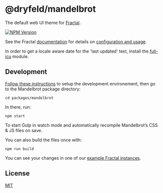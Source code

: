 # @dryfeld/mandelbrot

The default web UI theme for [Fractal](http://github.com/frctl/fractal).

[![NPM Version](https://img.shields.io/npm/v/@dryfeld/mandelbrot)](https://www.npmjs.com/package/@dryfeld/mandelbrot)

See the Fractal [documentation](https://fractal.build/guide) for details on [configuration and usage](https://fractal.build/guide/web/default-theme.html).

In order to get a locale aware date for the 'last updated' text, install the
[full-icu](https://github.com/unicode-org/full-icu-npm) module.

## Development

[Follow these instructions](https://github.com/frctl/fractal#development) to setup the development environement, then go to the Mandelbrot package directory:

```
cd packages/mandelbrot
```

In there, run:

```
npm start
```

To start Gulp in watch mode and automatically recompile Mandelbrot’s CSS & JS files on save.

You can also build the files once with:

```
npm run build
```

You can see your changes in one of our [example Fractal instances](https://github.com/frctl/fractal/tree/main/examples).

## License

[MIT](https://github.com/frctl/fractal/blob/main/LICENSE)
